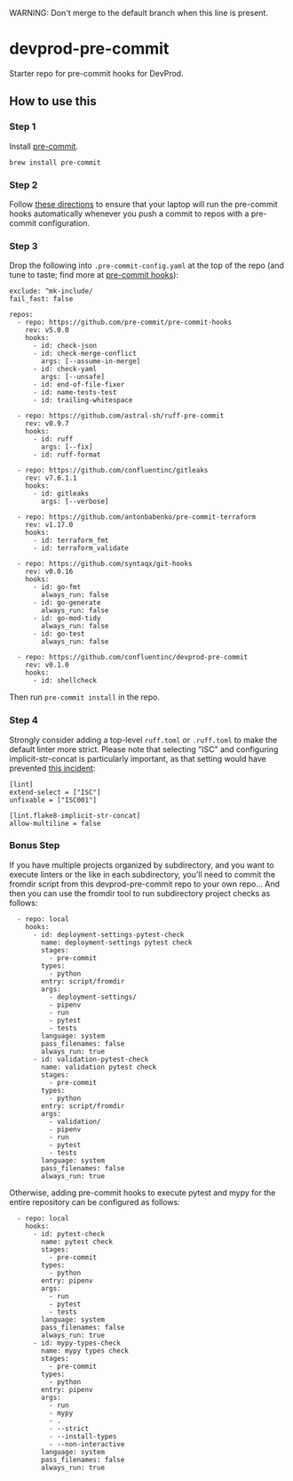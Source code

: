 WARNING: Don't merge to the default branch when this line is present.

# devprod-pre-commit

Starter repo for pre-commit hooks for DevProd.

## How to use this

### Step 1

Install [pre-commit](https://pre-commit.com/).

```
brew install pre-commit
```

### Step 2

Follow [these directions](https://pre-commit.com/#automatically-enabling-pre-commit-on-repositories)
to ensure that your laptop will run the pre-commit hooks automatically whenever you
push a commit to repos with a pre-commit configuration.

### Step 3

Drop the following into `.pre-commit-config.yaml` at the top of the repo (and
tune to taste; find more at [pre-commit hooks](https://pre-commit.com/hooks.html)):

```
exclude: ^mk-include/
fail_fast: false

repos:
  - repo: https://github.com/pre-commit/pre-commit-hooks
    rev: v5.0.0
    hooks:
      - id: check-json
      - id: check-merge-conflict
        args: [--assume-in-merge]
      - id: check-yaml
        args: [--unsafe]
      - id: end-of-file-fixer
      - id: name-tests-test
      - id: trailing-whitespace

  - repo: https://github.com/astral-sh/ruff-pre-commit
    rev: v0.9.7
    hooks:
      - id: ruff
        args: [--fix]
      - id: ruff-format

  - repo: https://github.com/confluentinc/gitleaks
    rev: v7.6.1.1
    hooks:
      - id: gitleaks
        args: [--verbose]

  - repo: https://github.com/antonbabenko/pre-commit-terraform
    rev: v1.17.0
    hooks:
      - id: terraform_fmt
      - id: terraform_validate

  - repo: https://github.com/syntaqx/git-hooks
    rev: v0.0.16
    hooks:
      - id: go-fmt
        always_run: false
      - id: go-generate
        always_run: false
      - id: go-mod-tidy
        always_run: false
      - id: go-test
        always_run: false

  - repo: https://github.com/confluentinc/devprod-pre-commit
    rev: v0.1.0
    hooks:
      - id: shellcheck
```

Then run `pre-commit install` in the repo.

### Step 4

Strongly consider adding a top-level `ruff.toml` or `.ruff.toml` to make the
default linter more strict.  Please note that selecting "ISC" and configuring
implicit-str-concat is particularly important, as that setting would have prevented
[this incident](https://confluentinc.atlassian.net/browse/RCCA-24386):

```
[lint]
extend-select = ["ISC"]
unfixable = ["ISC001"]

[lint.flake8-implicit-str-concat]
allow-multiline = false
```

### Bonus Step

If you have multiple projects organized by subdirectory, and you want to
execute linters or the like in each subdirectory, you'll need to commit the
fromdir script from this devprod-pre-commit repo to your own repo... And then
you can use the fromdir tool to run subdirectory project checks as follows:

```
  - repo: local
    hooks:
      - id: deployment-settings-pytest-check
        name: deployment-settings pytest check
        stages:
          - pre-commit
        types:
          - python
        entry: script/fromdir
        args:
          - deployment-settings/
          - pipenv
          - run
          - pytest
          - tests
        language: system
        pass_filenames: false
        always_run: true
      - id: validation-pytest-check
        name: validation pytest check
        stages:
          - pre-commit
        types:
          - python
        entry: script/fromdir
        args:
          - validation/
          - pipenv
          - run
          - pytest
          - tests
        language: system
        pass_filenames: false
        always_run: true
```

Otherwise, adding pre-commit hooks to execute pytest and mypy for the entire
repository can be configured as follows:

```
  - repo: local
    hooks:
      - id: pytest-check
        name: pytest check
        stages:
          - pre-commit
        types:
          - python
        entry: pipenv
        args:
          - run
          - pytest
          - tests
        language: system
        pass_filenames: false
        always_run: true
      - id: mypy-types-check
        name: mypy types check
        stages:
          - pre-commit
        types:
          - python
        entry: pipenv
        args:
          - run
          - mypy
          - .
          - --strict
          - --install-types
          - --non-interactive
        language: system
        pass_filenames: false
        always_run: true
```
